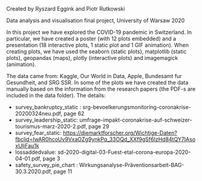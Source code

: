 Created by Ryszard Eggink and Piotr Rutkowski

Data analysis and visualisation final project, University of Warsaw 2020

In this project we have explored the COVID-19 pandemic in Switzerland. In particular, we have created a poster (with 12 plots embedded) and a presentation (18 interactive plots, 1 static plot and 1 GIF animation). When creating plots, we have used the seaborn (static plots), matplotlib (static plots), geopandas (maps), plotly (interactive plots) and imagemagick (animation).

The data came from: Kaggle, Our World in Data, Apple, Bundesamt fur Gesundheit, and SRG SSR. In some of the plots we have created the data manually based on the information from the research papers (the PDF-s are included in the data folder). The details:

- survey_bankruptcy_static : srg-bevoelkerungsmonitoring-coronakrise-20200324neu.pdf, page 62
- survey_leadership_static: umfrage-impakt-coronakrise-auf-schweizer-tourismus-marz-2020-2.pdf, page 29
- survey_fear_static: https://diemarktforscher.org/Wichtige-Daten?fbclid=IwAR0hcoUv9VxaOZg9ynkPq_33OQd_XXf9gSf6IzHd84tQY7IAsoxUIjFau1k
- lossaddedvalue: sd-2020-digital-03-Fuest-etal-corona-europa-2020-04-01.pdf, page 3
- safety_survey_pie_chart : Wirkungsanalyse-Präventionsarbeit-BAG-30.3.2020.pdf, page 11
